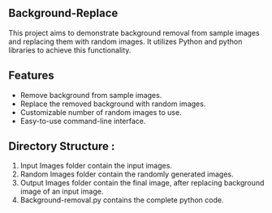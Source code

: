 ## Background-Replace
This project aims to demonstrate background removal from sample images and replacing them with random images. 
It utilizes Python and python libraries to achieve this functionality.

## Features
- Remove background from sample images.
- Replace the removed background with random images.
- Customizable number of random images to use.
- Easy-to-use command-line interface.

## Directory Structure :
1. Input Images folder contain the input images.
2. Random Images folder contain the randomly generated images.
3. Output Images folder contain the final image, after replacing background image of an input image.
4. Background-removal.py contains the complete python code.
